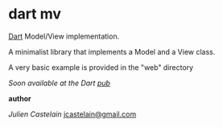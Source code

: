dart mv
==========

[Dart](http://www.dartlang.org) Model/View implementation.

A minimalist library that implements a Model and a View class.

A very basic example is provided in the "web" directory

*Soon available at the Dart [pub](http://pub.dartlang.org)*

**author**

*Julien Castelain* <jcastelain@gmail.com>